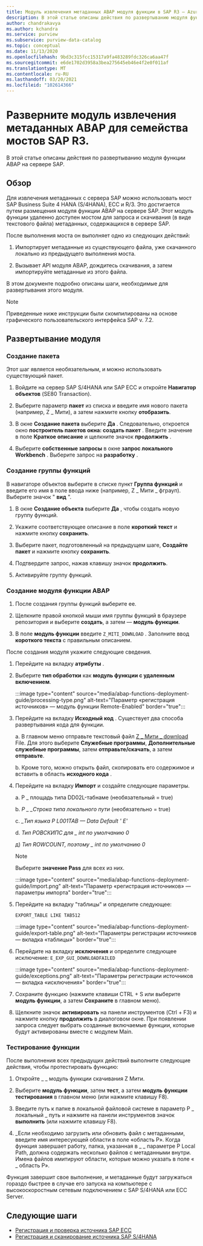 ```yaml
---
title: Модуль извлечения метаданных ABAP модуля функции в SAP R3 — Azure зрения
description: В этой статье описаны действия по развертыванию модуля функции ABAP на сервере SAP.
author: chandrakavya
ms.author: kchandra
ms.service: purview
ms.subservice: purview-data-catalog
ms.topic: conceptual
ms.date: 11/13/2020
ms.openlocfilehash: 9bd3c315fcc15317a9fa483289fdc326ca6aa47f
ms.sourcegitcommit: e6de1702d3958a3bea275645eb46e4f2e0f011af
ms.translationtype: MT
ms.contentlocale: ru-RU
ms.lasthandoff: 03/20/2021
ms.locfileid: "102614366"
---
```

# <a name="deploy-the-metadata-extraction-abap-function-module-for-the-sap-r3-family-of-bridges"></a>Разверните модуль извлечения метаданных ABAP для семейства мостов SAP R3.

В этой статье описаны действия по развертыванию модуля функции ABAP на сервере SAP.

## <a name="overview"></a>Обзор

Для извлечения метаданных с сервера SAP можно использовать мост SAP Business Suite 4 HANA (S/4HANA), ECC и R/3. Это достигается путем размещения модуля функции ABAP на сервере SAP. Этот модуль функции удаленно доступен мостом для запроса и скачивания (в виде текстового файла) метаданных, содержащихся в сервере SAP.

После выполнения моста он выполняет одно из следующих действий:

1. Импортирует метаданные из существующего файла, уже скачанного локально из предыдущего выполнения моста.

2. Вызывает API модуля ABAP, дождитесь скачивания, а затем импортируйте метаданные из этого файла.

В этом документе подробно описаны шаги, необходимые для развертывания этого модуля.

> [!Note]
> Приведенные ниже инструкции были скомпилированы на основе графического пользовательского интерфейса SAP v. 7.2.

## <a name="deployment-of-the-module"></a>Развертывание модуля

### <a name="create-a-package"></a>Создание пакета

Этот шаг является необязательным, и можно использовать существующий пакет.

1. Войдите на сервер SAP S/4HANA или SAP ECC и откройте **Навигатор объектов** (SE80 Transaction).

2. Выберите параметр **пакет** из списка и введите имя нового пакета (например, Z \_ Мити), а затем нажмите кнопку **отобразить**.

3. В окне **Создание пакета** выберите **Да** . Следовательно, откроется окно **построитель пакетов окна: создать пакет** . Введите значение в поле **Краткое описание** и щелкните значок **продолжить** .

4. Выберите **собственные запросы** в окне **запрос локального Workbench** . Выберите запрос на **разработку** .

### <a name="create-a-function-group"></a>Создание группы функций

В навигаторе объектов выберите в списке пункт **Группа функций** и введите его имя в поле ввода ниже (например, Z \_ Мити \_ фграуп). Выберите значок " **вид** ".

1. В окне **Создание объекта** выберите **Да** , чтобы создать новую группу функций.

2. Укажите соответствующее описание в поле **короткий текст** и нажмите кнопку **сохранить**.

3. Выберите пакет, подготовленный на предыдущем шаге, **Создайте пакет** и нажмите кнопку **сохранить**.

4. Подтвердите запрос, нажав клавишу значок **продолжить**.

5. Активируйте группу функций.

### <a name="create-the-abap-function-module"></a>Создание модуля функции ABAP

1. После создания группы функций выберите ее.

2. Щелкните правой кнопкой мыши имя группы функций в браузере репозитория и выберите **создать**, а затем — **модуль функции**.

3. В поле **модуль функции** введите `Z_MITI_DOWNLOAD` . Заполните ввод **короткого текста** с правильным описанием.

После создания модуля укажите следующие сведения.

1. Перейдите на вкладку **атрибуты** .

2. Выберите **тип обработки** как **модуль функции с удаленным включением**.

   :::image type="content" source="media/abap-functions-deployment-guide/processing-type.png" alt-text="Параметр «регистрация источников» — модуль функции Remote-Enabled" border="true":::

3. Перейдите на вкладку **Исходный код** . Существует два способа развертывания кода для функции.

   а. В главном меню отправьте текстовый файл [Z \_ Мити \_ download](https://github.com/Azure/Purview-Samples/tree/master/connectors/sap) File. Для этого выберите **Служебные программы**, **Дополнительные служебные программы**, затем **отправьте/скачать**, а затем **отправьте**.

   b. Кроме того, можно открыть файл, скопировать его содержимое и вставить в область **исходного кода** .

4. Перейдите на вкладку **Импорт** и создайте следующие параметры.

   а.  P \_ площадь типа DD02L-табнаме (необязательный = true)

   b.  *P \_ \_Строка типа локального пути* (необязательно = true)

   c.  *\_Тип языка P L001TAB — Data Default \' E\'*

   d.  *Тип РОВСКИПС для \_ int по умолчанию 0*

   д)  *Тип ROWCOUNT, поэтому \_ int по умолчанию 0*

   > [!Note]
   > Выберите **значение Pass** для всех из них.

   :::image type="content" source="media/abap-functions-deployment-guide/import.png" alt-text="Параметр «регистрация источников» — параметры импорта" border="true":::

5. Перейдите на вкладку "таблицы" и определите следующее:

   `EXPORT_TABLE LIKE TAB512`

   :::image type="content" source="media/abap-functions-deployment-guide/export-table.png" alt-text="Параметры регистрации источников — вкладка «таблицы»" border="true":::

6. Перейдите на вкладку **исключения** и определите следующее исключение: `E_EXP_GUI_DOWNLOADFAILED`

   :::image type="content" source="media/abap-functions-deployment-guide/exceptions.png" alt-text="Параметры регистрации источников — вкладка «исключения»" border="true":::

7. Сохраните функцию (нажмите клавиши CTRL + S или выберите **модуль функции**, а затем **Сохраните** в главном меню).

8. Щелкните значок **активировать** на панели инструментов (Ctrl + F3) и нажмите кнопку  **продолжить** в диалоговом окне. При появлении запроса следует выбрать созданные включаемые функции, которые будут активированы вместе с модулем Main.

### <a name="testing-the-function"></a>Тестирование функции

После выполнения всех предыдущих действий выполните следующие действия, чтобы протестировать функцию:

1. Откройте \_ \_ модуль функции скачивания Z Мити.

2. Выберите **модуль функции**, затем **тест**, а затем **модуль функции тестирования** в главном меню (или нажмите клавишу F8).

3. Введите путь к папке в локальной файловой системе в параметр P \_ локальный \_ путь и нажмите на панели инструментов значок **выполнить** (или нажмите клавишу F8).

4. \_Если необходимо загрузить или обновить файл с метаданными, введите имя интересующей области в поле «область P». Когда функция завершает работу, папка, указанная в \_ \_ параметре P Local Path, должна содержать несколько файлов с метаданными внутри. Имена файлов имитируют области, которые можно указать в поле « \_ область P».

Функция завершит свое выполнение, и метаданные будут загружаться гораздо быстрее в случае его запуска на компьютере с высокоскоростным сетевым подключением с SAP S/4HANA или ECC Server.

## <a name="next-steps"></a>Следующие шаги

- [Регистрация и проверка источника SAP ECC](register-scan-sapecc-source.md)
- [Регистрация и сканирование источника SAP S/4HANA](register-scan-saps4hana-source.md)
